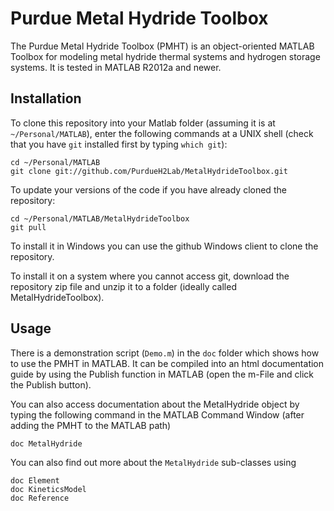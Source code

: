 Purdue Metal Hydride Toolbox
===============================

The Purdue Metal Hydride Toolbox (PMHT) is an object-oriented MATLAB Toolbox for modeling 
metal hydride thermal systems and hydrogen storage systems. It is tested in
MATLAB R2012a and newer.


Installation
------------------------------
To clone this repository into your Matlab folder (assuming it is at 
`~/Personal/MATLAB`), enter the following commands at a UNIX shell 
(check that you have `git` installed first by typing `which git`):

    cd ~/Personal/MATLAB
    git clone git://github.com/PurdueH2Lab/MetalHydrideToolbox.git
    
To update your versions of the code if you have already cloned the repository:

    cd ~/Personal/MATLAB/MetalHydrideToolbox
    git pull

To install it in Windows you can use the github Windows client to clone the
repository.

To install it on a system where you cannot access git, download the repository
zip file and unzip it to a folder (ideally called MetalHydrideToolbox).


Usage
------------------------------
There is a demonstration script (`Demo.m`) in the `doc` folder which shows
how to use the PMHT in MATLAB. It can be compiled into an html documentation
guide by using the Publish function in MATLAB (open the m-File and click the
Publish button).

You can also access documentation about the MetalHydride object by typing the
following command in the MATLAB Command Window (after adding the PMHT to the
MATLAB path)

    doc MetalHydride

You can also find out more about the `MetalHydride` sub-classes using

    doc Element
    doc KineticsModel
    doc Reference
